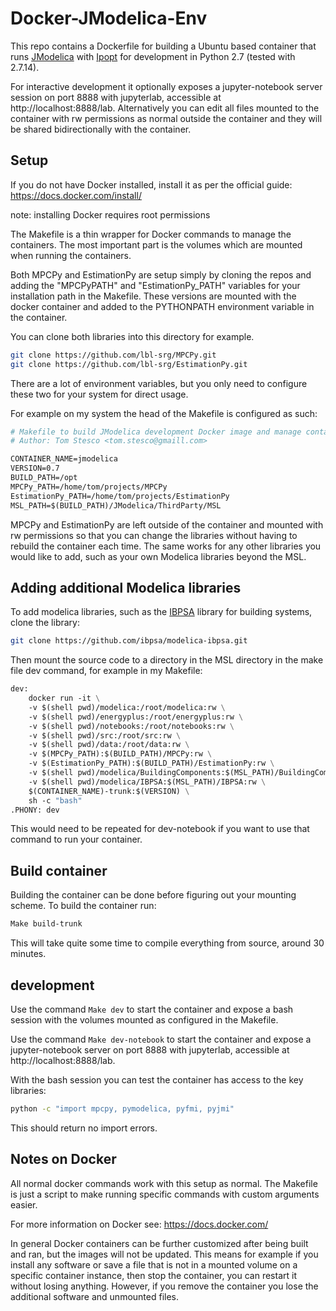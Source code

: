 # Docker-JModelica-Env

This repo contains a Dockerfile for building a Ubuntu based container that runs 
[JModelica](https://jmodelica.org/) with [Ipopt](https://projects.coin-or.org/Ipopt) 
for development in Python 2.7 (tested with 2.7.14). 

For interactive development it optionally exposes a jupyter-notebook server session on 
port 8888 with jupyterlab, accessible at http://localhost:8888/lab. 
Alternatively you can edit all files mounted to the container with rw permissions as 
normal outside the container and they will be shared bidirectionally with the container.

## Setup

If you do not have Docker installed, 
install it as per the official guide: https://docs.docker.com/install/

note: installing Docker requires root permissions

The Makefile is a thin wrapper for Docker commands to manage the containers. 
The most important part is the volumes which are mounted when running the containers.

Both MPCPy and EstimationPy are setup simply by cloning the repos and adding 
the "MPCPyPATH" and "EstimationPy_PATH" variables for your installation path 
in the Makefile. These versions are mounted with the docker container and added 
to the PYTHONPATH environment variable in the container.

You can clone both libraries into this directory for example.

```sh
git clone https://github.com/lbl-srg/MPCPy.git
git clone https://github.com/lbl-srg/EstimationPy.git
```

There are a lot of environment variables, but you only need to configure these 
two for your system for direct usage.

For example on my system the head of the Makefile is configured as such:

```Dockerfile
# Makefile to build JModelica development Docker image and manage containers.
# Author: Tom Stesco <tom.stesco@gmaill.com>

CONTAINER_NAME=jmodelica
VERSION=0.7
BUILD_PATH=/opt
MPCPy_PATH=/home/tom/projects/MPCPy
EstimationPy_PATH=/home/tom/projects/EstimationPy
MSL_PATH=$(BUILD_PATH)/JModelica/ThirdParty/MSL
```

MPCPy and EstimationPy are left outside of the container and mounted with rw permissions 
so that you can change the libraries without having to rebuild the container each 
time. The same works for any other libraries you would like to add, such as 
your own Modelica libraries beyond the MSL.

## Adding additional Modelica libraries

To add modelica libraries, such as the [IBPSA](https://github.com/ibpsa/modelica-ibpsa) 
library for building systems, clone the library:

```sh
git clone https://github.com/ibpsa/modelica-ibpsa.git
```

Then mount the source code to a directory in the MSL directory in the make file 
dev command, for example in my Makefile:

```Dockerfile
dev:
    docker run -it \
    -v $(shell pwd)/modelica:/root/modelica:rw \
    -v $(shell pwd)/energyplus:/root/energyplus:rw \
    -v $(shell pwd)/notebooks:/root/notebooks:rw \
    -v $(shell pwd)/src:/root/src:rw \
    -v $(shell pwd)/data:/root/data:rw \
    -v $(MPCPy_PATH):$(BUILD_PATH)/MPCPy:rw \
    -v $(EstimationPy_PATH):$(BUILD_PATH)/EstimationPy:rw \
    -v $(shell pwd)/modelica/BuildingComponents:$(MSL_PATH)/BuildingComponents:rw \
    -v $(shell pwd)/modelica/IBPSA:$(MSL_PATH)/IBPSA:rw \
    $(CONTAINER_NAME)-trunk:$(VERSION) \
    sh -c "bash"
.PHONY: dev
```

This would need to be repeated for dev-notebook if you want to use that command 
to run your container.

## Build container

Building the container can be done before figuring out your mounting scheme. 
To build the container run:

```sh
Make build-trunk
```

This will take quite some time to compile everything from source, around 30 minutes.

## development

Use the command ```Make dev``` to start the container and expose a bash session 
with the volumes mounted as configured in the Makefile.

Use the command ```Make dev-notebook``` to start the container and expose a jupyter-notebook 
server on port 8888 with jupyterlab, accessible at http://localhost:8888/lab.

With the bash session you can test the container has access to the key libraries:
```sh
python -c "import mpcpy, pymodelica, pyfmi, pyjmi"
```
This should return no import errors.

## Notes on Docker

All normal docker commands work with this setup as normal. The Makefile is just 
a script to make running specific commands with custom arguments easier. 

For more information on Docker see: https://docs.docker.com/

In general Docker containers can be further customized after being built and ran, but the images will not be 
updated. This means for example if you install any software or save a file that 
is not in a mounted volume on a specific container instance, then stop the 
container, you can restart it without losing anything. However, if you remove 
the container you lose the additional software and unmounted files.

